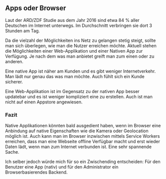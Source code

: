## Apps oder Browser
Laut der ARD/ZDF Studie aus dem Jahr 2016 sind etwa 84 % aller Deutschen im Internet unterwegs. Im Durchschnitt verbringen sie dort 3 Stunden am Tag.


Da die vielzahl der Möglichkeiten ins Netz zu gelangen stetig steigt, sollte man sich überlegen, wie man die Nutzer erreichen möchte. Aktuell stehen die Möglichkeiten einer Web-Applikation und einer Nativen App zur Verfügung. Je nach dem was man anbietet greift man zum einen oder zu anderen.


Eine native App ist näher am Kunden und es gibt weniger Internetverkehr. Man lädt nur genau das was man möchte. Auch fühlt sich ein Kunde sicherer.


Eine Web-Applikation ist im Gegensatz zu der nativen App besser updatebar und es ist weniger kompliziert eine zu erstellen. Auch ist man nicht auf einen Appstore angewiesen.





### Fazit
Native Applikationen könnten bald ausgedient haben, wenn im Browser eine Anbindung auf native Eigenschaften wie die Kamera oder Geolocation möglich ist. Auch kann man im Browser inzwischen mittels Service Workers erreichen, dass man eine Webseite offline Verfügbar macht und erst wieder Daten lädt, wenn man zum Internet verbunden ist. Eine sehr spannende Sache.


Ich selber jedoch würde mich für so ein Zwischending entscheiden: Für den Benutzer eine App (nativ) und für den Administrator ein Browserbasierendes Backend.